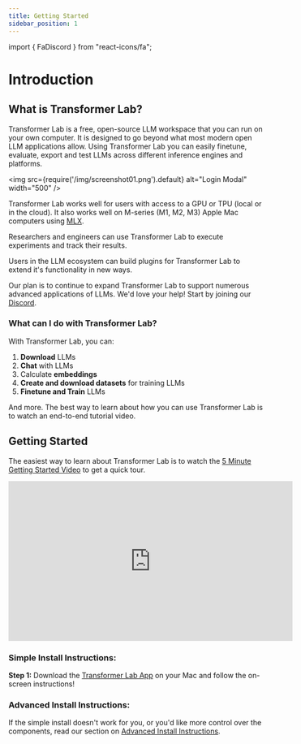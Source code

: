 ```yaml
---
title: Getting Started
sidebar_position: 1
---
```


import { FaDiscord } from "react-icons/fa";

# Introduction

## What is Transformer Lab?

<!-- <img src={require('/img/flask.png').default} alt="Login Modal" width="80" /> -->

Transformer Lab is a free, open-source LLM workspace that you can run on your own computer. It is designed to go beyond what most modern open LLM applications allow. Using Transformer Lab you can easily finetune, evaluate, export and test LLMs across different inference engines and platforms.

<img src={require('/img/screenshot01.png').default} alt="Login Modal" width="500" />

Transformer Lab works well for users with access to a GPU or TPU (local or in the cloud). It also works well on M-series (M1, M2, M3) Apple Mac computers using <a href="https://github.com/ml-explore/mlx">MLX</a>.

Researchers and engineers can use Transformer Lab to execute experiments and track their results.

Users in the LLM ecosystem can build plugins for Transformer Lab to extend it's functionality in new ways.

Our plan is to continue to expand Transformer Lab to support numerous advanced applications of LLMs. We'd love your help! Start by joining our <a href="https://discord.com/invite/transformerlab"><FaDiscord/> Discord</a>.

### What can I do with Transformer Lab?

With Transformer Lab, you can:

1. **Download** LLMs
2. **Chat** with LLMs
3. Calculate **embeddings**
4. **Create and download datasets** for training LLMs
5. **Finetune and Train** LLMs

And more. The best way to learn about how you can use Transformer Lab is to watch an end-to-end tutorial video.

## Getting Started

The easiest way to learn about Transformer Lab is to watch the [5 Minute Getting Started Video](https://youtu.be/S-Ea5XAztPA) to get a quick tour.

<iframe width="560" height="315" src="https://www.youtube.com/embed/S-Ea5XAztPA?si=5OrDiZSQF74UN-za" title="YouTube video player" frameborder="0" allow="accelerometer; autoplay; clipboard-write; encrypted-media; gyroscope; picture-in-picture; web-share" allowfullscreen></iframe>

### Simple Install Instructions:

**Step 1:** Download the [Transformer Lab App](http://transformerlab.ai) on your Mac and follow the on-screen instructions!

### Advanced Install Instructions:

If the simple install doesn't work for you, or you'd like more control over the components, read our section on [Advanced Install Instructions](./advanced-install.md).
